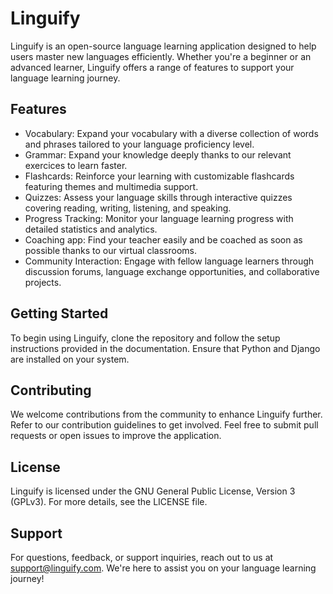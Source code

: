 # Linguify
Linguify is an open-source language learning application designed to help users master new languages efficiently. Whether you're a beginner or an advanced learner, Linguify offers a range of features to support your language learning journey.

## Features
- Vocabulary: Expand your vocabulary with a diverse collection of words and phrases tailored to your language proficiency level.
- Grammar: Expand your knowledge deeply thanks to our relevant exercices to learn faster.
- Flashcards: Reinforce your learning with customizable flashcards featuring themes and multimedia support.
- Quizzes: Assess your language skills through interactive quizzes covering reading, writing, listening, and speaking.
- Progress Tracking: Monitor your language learning progress with detailed statistics and analytics.
- Coaching app: Find your teacher easily and be coached as soon as possible thanks to our virtual classrooms.
- Community Interaction: Engage with fellow language learners through discussion forums, language exchange opportunities, and collaborative projects.
## Getting Started
To begin using Linguify, clone the repository and follow the setup instructions provided in the documentation. Ensure that Python and Django are installed on your system.

## Contributing
We welcome contributions from the community to enhance Linguify further. Refer to our contribution guidelines to get involved. Feel free to submit pull requests or open issues to improve the application.

## License
Linguify is licensed under the GNU General Public License, Version 3 (GPLv3). For more details, see the LICENSE file.

## Support
For questions, feedback, or support inquiries, reach out to us at support@linguify.com. We're here to assist you on your language learning journey!
